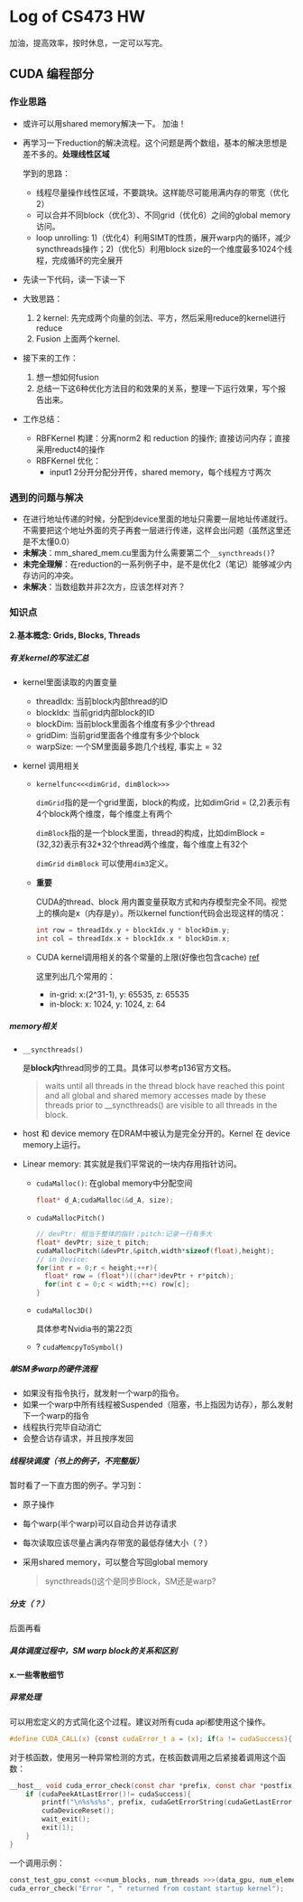 # Log of CS473 HW
加油，提高效率，按时休息，一定可以写完。
## CUDA 编程部分
### 作业思路
- 或许可以用shared memory解决一下。
加油！
- 再学习一下reduction的解决流程。这个问题是两个数组，基本的解决思想是差不多的。**处理线性区域**

  学到的思路：
  - 线程尽量操作线性区域，不要跳块。这样能尽可能用满内存的带宽（优化2）
  - 可以合并不同block（优化3）、不同grid（优化6）之间的global memory访问。
  - loop unrolling: 1)（优化4）利用SIMT的性质，展开warp内的循环，减少syncthreads操作；2)（优化5）利用block size的一个维度最多1024个线程，完成循环的完全展开
- 先读一下代码，读一下读一下
- 大致思路：
  1. 2 kernel: 先完成两个向量的剑法、平方，然后采用reduce的kernel进行reduce
  2. Fusion 上面两个kernel.

- 接下来的工作：
  1. 想一想如何fusion
  2. 总结一下这6种优化方法目的和效果的关系，整理一下运行效果，写个报告出来。
- 工作总结：
  - RBFKernel 构建：分离norm2 和 reduction 的操作; 直接访问内存；直接采用reduct4的操作
  - RBFKernel 优化：
    - input1 2分开分配分开传，shared memory，每个线程方寸两次

### 遇到的问题与解决

- 在进行地址传递的时候，分配到device里面的地址只需要一层地址传递就行。不需要把这个地址外面的壳子再套一层进行传递，这样会出问题（虽然这里还是不太懂0.0）
- **未解决**：mm_shared_mem.cu里面为什么需要第二个`__syncthreads()`?
- **未完全理解**：在reduction的一系列例子中，是不是优化2（笔记）能够减少内存访问的冲突。
- **未解决**：当数组数并非2次方，应该怎样对齐？

### 知识点
#### 2.基本概念: Grids, Blocks, Threads

##### 有关kernel的写法汇总
- kernel里面读取的内置变量
  - threadIdx: 当前block内部thread的ID
  - blockIdx: 当前grid内部block的ID
  - blockDim: 当前block里面各个维度有多少个thread
  - gridDim: 当前grid里面各个维度有多少个block
  - warpSize: 一个SM里面最多跑几个线程, 事实上 = 32

- kernel 调用相关
  - `kernelfunc<<<dimGrid, dimBlock>>>`

    `dimGrid`指的是一个grid里面，block的构成，比如dimGrid = (2,2)表示有4个block两个维度，每个维度上有两个

    `dimBlock`指的是一个block里面，thread的构成，比如dimBlock = (32,32)表示有32*32个thread两个维度，每个维度上有32个

    `dimGrid` `dimBlock` 可以使用`dim3`定义。
  - **重要**
    
    CUDA的thread、block 用内置变量获取方式和内存模型完全不同。视觉上的横向是x（内存是y）。所以kernel function代码会出现这样的情况：
    ```c
    int row = threadIdx.y + blockIdx.y * blockDim.y;
    int col = threadIdx.x + blockIdx.x * blockDim.x;
    ```
  - CUDA kernel调用相关的各个常量的上限(好像也包含cache) [ref](https://docs.nvidia.com/cuda/cuda-c-programming-guide/index.html#features-and-technical-specifications__technical-specifications-per-compute-capability)

    这里列出几个常用的：
    - in-grid: x:(2\^31-1), y: 65535, z: 65535
    - in-block: x: 1024, y: 1024, z: 64

  

##### memory相关
- `__syncthreads()`
  
  是**block内**thread同步的工具。具体可以参考p136官方文档。
  > waits until all threads in the thread block have reached this point and all global and shared
  memory accesses made by these threads prior to __syncthreads() are visible to all threads
  in the block.
- host 和 device memory 在DRAM中被认为是完全分开的。Kernel 在 device memory上运行。
- Linear memory: 其实就是我们平常说的一块内存用指针访问。
  - `cudaMalloc()`: 在global memory中分配空间
    ```c
    float* d_A;cudaMalloc(&d_A, size);
    ```
  - `cudaMallocPitch()`
    ```c
    // devPtr: 相当于整体的指针；pitch:记录一行有多大
    float* devPtr; size_t pitch;
    cudaMallocPitch(&devPtr,&pitch,width*sizeof(float),height);
    // in Device:
    for(int r = 0;r < height;++r){
      float* row = (float*)((char*)devPtr + r*pitch);
      for(int c = 0;c < width;++c) row[c];
    }
    ```
  - `cudaMalloc3D()`

    具体参考Nvidia书的第22页

  - ? `cudaMemcpyToSymbol()`


##### 单SM多warp的硬件流程

- 如果没有指令执行，就发射一个warp的指令。
- 如果一个warp中所有线程被Suspended（阻塞，书上指因为访存），那么发射下一个warp的指令
- 线程执行完毕自动消亡
- 会整合访存请求，并且按序发回

#####  线程块调度（书上的例子，不完整版）

暂时看了一下直方图的例子。学习到：

- 原子操作

- 每个warp(半个warp)可以自动合并访存请求

- 每次读取应该尽量占满内存带宽的最低存储大小（？）

- 采用shared memory，可以整合写回global memory

  > syncthreads()这个是同步Block，SM还是warp?


##### 分支（？）

后面再看

##### 具体调度过程中，SM warp block的关系和区别

#### x.一些零散细节

##### 异常处理

可以用宏定义的方式简化这个过程。建议对所有cuda api都使用这个操作。

```c
#define CUDA_CALL(x) {const cudaError_t a = (x); if(a != cudaSuccess){ printf("\nCUDA Error: %s (err_num = %d)\n", cudaGetErrorString(a),a); cudaDeviceReset(); assert(0);}}
```

对于核函数，使用另一种异常检测的方式，在核函数调用之后紧接着调用这个函数：

```c
__host__ void cuda_error_check(const char *prefix, const char *postfix){
    if (cudaPeekAtLastError()!= cudaSuccess){
        printf("\n%s%s%s", prefix, cudaGetErrorString(cudaGetLastError()), postfix);
        cudaDeviceReset();
        wait_exit();
        exit(1);
	}
}
```

一个调用示例：

```c
const_test_gpu_const <<<num_blocks, num_threads >>>(data_gpu, num_elements);
cuda_error_check("Error ", " returned from costant startup kernel");
```

